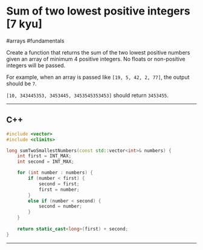 # Sum of two lowest positive integers [7 kyu]

#arrays #fundamentals 

Create a function that returns the sum of the two lowest positive numbers given an array of minimum 4 positive integers. No floats or non-positive integers will be passed.

For example, when an array is passed like `[19, 5, 42, 2, 77]`, the output should be `7`.

`[10, 343445353, 3453445, 3453545353453]` should return `3453455`.

---
## C++

```c++
#include <vector>
#include <climits>

long sumTwoSmallestNumbers(const std::vector<int>& numbers) {
    int first = INT_MAX;
    int second = INT_MAX;

    for (int number : numbers) {
        if (number < first) {
            second = first;
            first = number;
        } 
        else if (number < second) {
            second = number;
        }
    }
  
    return static_cast<long>(first) + second;
}

```

---
